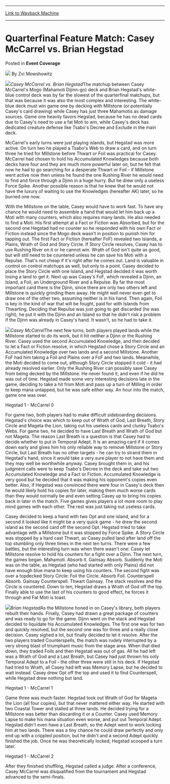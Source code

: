 
---
[Link to Wayback Machine](https://web.archive.org/web/20170715215914/http://magic.wizards.com/en/articles/archive/event-coverage/quarterfinal-feature-match-casey-mccarrel-vs-brian-hegstad-2000-01)

[_metadata_:author]:- "Zvi Mowshowitz"
[_metadata_:description]:- "Casey McCarrel vs. Brian HegstadThe matchup between Casey McCarrel's Mogo (Mahamoti Dijinn-go) deck and Brian Hegstad's white-blue control deck was by far the slowest of the quarterfinal matchups, but that was because it was also the most complex and interesting."
[_metadata_:generator]:- "Drupal 7 (http://drupal.org)"
[_metadata_:node]:- "758466"
[_metadata_:source]:- "div-main-content"
[_metadata_:title]:- "Quarterfinal Feature Match: Casey McCarrel vs. Brian Hegstad"
[_metadata_:wayback_capture_timestamp]:- "2017-07-15 21:59:14"
[_metadata_:wayback_raw_url]:- "https://web.archive.org/web/20170715215914id_/http://magic.wizards.com/en/articles/archive/event-coverage/quarterfinal-feature-match-casey-mccarrel-vs-brian-hegstad-2000-01"
[_metadata_:wayback_url]:- "http://magic.wizards.com/en/articles/archive/event-coverage/quarterfinal-feature-match-casey-mccarrel-vs-brian-hegstad-2000-01"
---


Quarterfinal Feature Match: Casey McCarrel vs. Brian Hegstad
============================================================



 Posted in **Event Coverage**







![](https://media.magic.wizards.com/styles/auth_small/public/images/person/authorpic_zvimowshowitz.jpg)
By Zvi Mowshowitz











![](https://media.magic.wizards.com/image_legacy_migration/sideboard/images/USNAT01/752.jpg)*Casey McCarrel vs. Brian Hegstad*The matchup between Casey McCarrel's Mogo (Mahamoti Dijinn-go) deck and Brian Hegstad's white-blue control deck was by far the slowest of the quarterfinal matchups, but that was because it was also the most complex and interesting. The white-blue deck must win game one by decking with Millstone (or potentially Casey's card drawing) while Casey has just three Mahamotis as damage sources. Game one heavily favors Hegstad, because he has no dead cards due to Casey's need to use a fat Moti to win, while Casey's deck has dedicated creature defense like Tsabo's Decree and Exclude in the main deck.


McCarrel's early turns were just playing islands, but Hegstad was more active. On turn two he played a Tsabo's Web to draw a card, and on turn three he tried for Millstone before Thwart or Foil was practical for Casey. McCarrel had chosen to hold his Accumulated Knowledges because both decks have four and they are much more powerful later on, but he felt that now he had to go searching for a desperate Thwart or Foil - if Millstone went active now then unless he found the one Rushing River he would need to find and force through a Djinn in a huge hurry. But he drew only a useless Force Spike. Another possible reason is that he knew that he would not have the luxury of waiting to use the Knowledges (hereafter AK) later, so he burned one now. 


With the Millstone on the table, Casey would have to work fast. To have any chance he would need to assemble a hand that would let him back up a Moti with many counters, which also requires many lands. He also needed to find a Moti. His first attempt at a Fact or Fiction was Absorbed, but for the second one Hegstad had no counter so he responded with his own Fact or Fiction instead since the Mogo deck wasn't in position to punish him for tapping out. The first Fact or Fiction (hereafter FoF) revealed two Islands, a Plains, Wrath of God and Story Circle. If Story Circle resolves, Casey has to use Rushing River on it or he cannot win. Wrath of God isn't quite as good, but will still need to be countered unless he can save his Moti with a Repulse. That's not cheap if it's right after he comes out. Land is valuable in control on control matchups as well, but only to a point. Casey decided to place the Story Circle with one Island, and Hegstad decided it was worth losing a land to get it. Next up was Casey's FoF, which revealed a Djinn, an Island, a Foil, an Underground River and a Repulse. By far the most important card there is the Djinn, since there are only two others left and Millstone is quickly grinding them away. He might well never even get to draw one of the other two, assuming neither is in his hand. Then again, Foil is key in the kind of war that will be fought, paid for with Islands from Thwarting. Deciding that Repulse was just going to get discarded (he was right), he put it with the Djinn and an Island so that he didn't risk a problem if the Djinn was already in Casey's hand. It wasn't, so he had to take it. 


![](https://media.magic.wizards.com/image_legacy_migration/sideboard/images/USNAT01/753.jpg)*Casey McCarrel*The next few turns, both players played lands while the Millstone started to do its work, but it hit neither a Djinn or the Rushing River. Casey used the second Accumulated Knowledge, and then decided to let a Fact or Fiction resolve, in which Hegstad chose a Story Circle and an Accumulated Knowledge over two lands and a second Millstone. Another FoF had him taking a Foil and Plains over a FoF and two lands. Meanwhile, the Moti decided to come out, although Story Circle stopped it cold - it had already resolved earlier. Only the Rushing River can possibly save Casey from being decked by the Millstone. He never found it, and even if he did he was out of time. Hegstad made some very interesting decisions late in the game, deciding to take a hit from Moti and pass up a turn of Milling in order to keep mana untapped, but he was safe either way. An hour into the match, game one was over.


Hegstad 1 - McCarrel 0


For game two, both players had to make difficult sideboarding decisions. Hegstad's choice was which to keep out of Wrath of God, Last Breath, Story Circle and Mageta the Lion, taking out his useless cards and clunky Tsabo's Webs. For game two, he decided to have Last Breath and Wrath of God but not Mageta. The reason Last Breath is a question is that Casey had to decide whether to put in Temporal Adept. It is an amazing card if it comes down early and gives him his only reliable way to remove Millstone or Story Circle, but Last Breath has no other targets - he can try to strand them in Hegstad's hand, since it would take a very sure player to not have them and they may well be worthwhile anyway. Casey brought them in, and his judgment calls were to keep Tsabo's Decree in the deck and take out two Accumulated Knowledge and a Fact or Fiction. Accumulated Knowledge is very good but he decided that it was making his opponent's copies even better. Also, if Hegstad was convinced there were four in Casey's deck then he would likely hold his copies for later, making them much worse cards than they would normally be and even setting Casey up to bring his copies back in later in the match. Five games gives players a lot more room to play mind games with each other. The rest was just taking out useless cards. 


Casey decided to keep a hand with two Opt and one island, and for a second it looked like it might be a very quick game - he drew the second island as the second card off the second Opt. Hegstad tried to take advantage with a Millstone but it was stopped by Force Spike. A Story Circle was stopped by a hard cast Thwart, as Casey pulled land after land off the top stumbling only three times in the next ten turns. There were a few battles, but the interesting turn was when there wasn't one: Casey let Millstone resolve to hold his counters for a fight over a Djinn. The next turn, the games began. Mahamoti. Absorb it. Gainsay Absorb. Suddenly the Moti was on the table, as Hegstad (who had started with only Plains) did not have enough blue mana to keep using his counters. The second fight was over a topdecked Story Circle: Foil the Circle. Absorb Foil. Counterspell Absorb. Gainsay Counterspell. Thwart Gainsay. The stack resolves and the Circle is countered. Down to ten, Hegstad draws a Wrath of God off the top. Finally able to use the last of his counters to good effect, he forces it through and Fat Moti is toast. 


![](https://media.magic.wizards.com/image_legacy_migration/sideboard/images/USNAT01/754.jpg)*Brian Hegstad*As the Millstone honed in on Casey's library, both players rebuilt their hands. Finally, Casey had drawn a great package of counters and was ready to go for the game. Djinn went on the stack and Hegstad decided to liquidate his Accumulated Knowledges. The first one was for two and quickly resolved, but the second one was for three and a really close decision. Casey sighed a lot, but finally decided to let it resolve. After the two players traded Counterspells, the match was rudely interrupted by a very strong blast of triumphant music from the stage area. When that died down, they traded Foils and then Hegstad was out of gas. All he had left was a Wrath of God and a Last Breath, but Casey had just thrown his only Temporal Adept to a Foil - the other three were still in his deck. If Hegstad had tried to Wrath, all Casey had left was Memory Lapse, but he decided to wait instead. Casey drew Opt off the top and used it to find Counterspell, while Hegstad drew nothing but land.


Hegstad 1 - McCarrel 1


Game three was much faster. Hegstad took out Wrath of God for Mageta the Lion (all four copies), but that never mattered either way. He started with two Coastal Tower and stalled at three lands. He decided trying for a Millstone was better than discarding it or a Counter. Casey used Memory Lapse to make his mana situation even worse, and put out Temporal Adept. Hegstad didn't even have a Last Breath, so the Adept went to work locking him at two lands. There was a tiny chance he could draw perfectly and only end up with a crippled position, but he didn't and a second Adept quickly finished the job. Once he was theoretically locked, Hegstad scooped a turn later.


Hegstad 1 - McCarrel 2


After they finished shuffling, Hegstad called a judge. After a conference, Casey McCarrel was disqualified from the tournament and Hegstad advanced to the semi-finals. 







